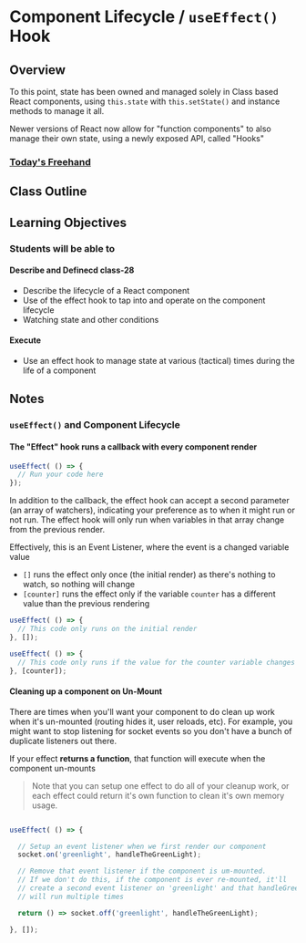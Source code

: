 # Component Lifecycle / `useEffect()` Hook

## Overview

To this point, state has been owned and managed solely in Class based React components, using `this.state` with `this.setState()` and instance methods to manage it all.

Newer versions of React now allow for "function components" to also manage their own state, using a newly exposed API, called "Hooks"

### [Today's Freehand](https://ryangallaway792749.invisionapp.com/freehand/401d53-class-28-yCWdztSH9)

## Class Outline

<!-- To Be Completed By Instructor -->

## Learning Objectives

### Students will be able to

#### Describe and Definecd class-28 

- Describe the lifecycle of a React component
- Use of the effect hook to tap into and operate on the component lifecycle
- Watching state and other conditions

#### Execute

- Use an effect hook to manage state at various (tactical) times during the life of a component

## Notes

### `useEffect()` and Component Lifecycle

#### The "Effect" hook runs a callback with every component render

```javascript
useEffect( () => {
  // Run your code here
});
```

In addition to the callback, the effect hook can accept a second parameter (an array of watchers), indicating your preference as to when it might run or not run. The effect hook will only run when variables in that array change from the previous render.

Effectively, this is an Event Listener, where the event is a changed variable value

- `[]` runs the effect only once (the initial render) as there's nothing to watch, so nothing will change
- `[counter]` runs the effect only if the variable `counter` has a different value than the previous rendering

```javascript
useEffect( () => {
  // This code only runs on the initial render
}, []);
```

```javascript
useEffect( () => {
  // This code only runs if the value for the counter variable changes
}, [counter]);
```

#### Cleaning up a component on Un-Mount

There are times when you'll want your component to do clean up work when it's un-mounted (routing hides it, user reloads, etc). For example, you might want to stop listening for socket events so you don't have a bunch of duplicate listeners out there.

If your effect **returns a function**, that function will execute when the component un-mounts

> Note that you can setup one effect to do all of your cleanup work, or each effect could return it's own function to clean it's own memory usage.

```javascript

useEffect( () => {

  // Setup an event listener when we first render our component
  socket.on('greenlight', handleTheGreenLight);

  // Remove that event listener if the component is um-mounted.
  // If we don't do this, if the component is ever re-mounted, it'll
  // create a second event listener on 'greenlight' and that handleGreenLight
  // will run multiple times

  return () => socket.off('greenlight', handleTheGreenLight);

}, []);

```
